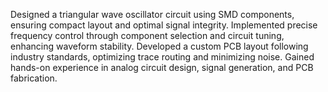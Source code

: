 Designed a triangular wave oscillator circuit using SMD components, ensuring compact layout and optimal
signal integrity.
Implemented precise frequency control through component selection and circuit tuning, enhancing
waveform stability.
Developed a custom PCB layout following industry standards, optimizing trace routing and minimizing
noise.
Gained hands-on experience in analog circuit design, signal generation, and PCB fabrication.
